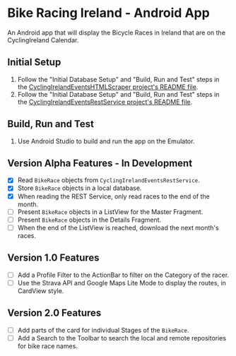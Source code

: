 # Bike Racing Ireland - Android App

An Android app that will display the Bicycle Races in Ireland that are
on the CyclingIreland Calendar.

## Initial Setup

1. Follow the "Initial Database Setup" and "Build, Run and Test" steps
in the [CyclingIrelandEventsHTMLScraper project's README file](https://github.com/lukegjpotter/cycling-ireland-events-html-scraper/blob/master/README.md).
1. Follow the "Initial Database Setup" and "Build, Run and Test" steps
in the [CyclingIrelandEventsRestService project's README file](https://github.com/lukegjpotter/cycling-ireland-events-rest-service/blob/master/README.md).

## Build, Run and Test

1. Use Android Studio to build and run the app on the Emulator.

## Version Alpha Features - In Development

* [x] Read `BikeRace` objects from `CyclingIrelandEventsRestService`.
* [x] Store `BikeRace` objects in a local database.
* [x] When reading the REST Service, only read races to the end of the
      month.
* [ ] Present `BikeRace` objects in a ListView for the Master Fragment.
* [ ] Present `BikeRace` objects in the Details Fragment.
* [ ] When the end of the ListView is reached, download the next month's
      races.

## Version 1.0 Features

* [ ] Add a Profile Filter to the ActionBar to filter on the Category of
      the racer. 
* [ ] Use the Strava API and Google Maps Lite Mode to display the
      routes, in CardView style.

## Version 2.0 Features

* [ ] Add parts of the card for individual Stages of the `BikeRace`.
* [ ] Add a Search to the Toolbar to search the local and remote
      repositories for bike race names.